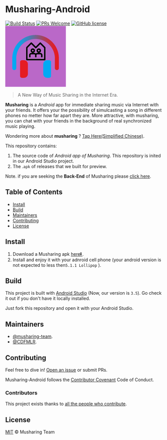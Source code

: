# Musharing-Android

[![Build Status](https://img.shields.io/travis/npm/npm/latest.svg?style=flat-square)](https://travis-ci.org/npm/npm) [![PRs Welcome](https://img.shields.io/badge/PRs-welcome-brightgreen.svg?style=flat-square)](http://makeapullrequest.com) [![GitHub license](https://img.shields.io/badge/license-MIT-blue.svg?style=flat-square)](https://github.com/your/your-project/blob/master/LICENSE) ![Logo of the project](./images/logo.png)

> A New Way of Music Sharing in the Internet Era.

**Musharing** is a *Android* app for immediate sharing music via Internet with your friends. It offers your the possibility of simulcasting a song in different phones no metter how far apart they are.  More attractive, with musharing, you can chat with your friends in the background of real synchronized music playing.

Wondering more about **musharing** ? [Tap Here(Simplified Chinese)](./musharing.md).

This repository contains:

1. The source code of *Android app of Musharing*. This repository is inited in our Android Studio project.
2. The .`apk` of releases that we built for preview.

Note. if you are seeking the **Back-End** of Musharing please [click here](https://github.com/musharing-team/Musharing-Server).

## Table of Contents

- [Install](#install)
- [Build](#build)
- [Maintainers](#maintainers)
- [Contributing](#contributing)
- [License](#license)

## Install

1. Download a Musharing apk [here⏬](./release).
2. Install and enjoy it with your adnroid cell phone (your android version is not expected to less then`5.1.1 Lollipop` ).


## Build

This project is built with [Android Studio](https://developer.android.google.cn/studio/) (Now, our version is `3.5`). Go check it out if you don't have it locally installed.

Just fork this repository and open it with your Android Studio. 

## Maintainers

* [@musharing-team](https://github.com/musharing-team).
* [@CDFMLR](https://github.com/cdfmlr).

## Contributing

Feel free to dive in! [Open an issue](https://github.com/musharing-team/Musharing-Android/issues/new) or submit PRs.

Musharing-Android follows the [Contributor Covenant](http://contributor-covenant.org/version/1/3/0/) Code of Conduct.

### Contributors

This project exists thanks to [all the people who contribute](https://github.com/musharing-team/Musharing-Android/graphs/contributors). 

## License

[MIT](LICENSE) © Musharing Team
